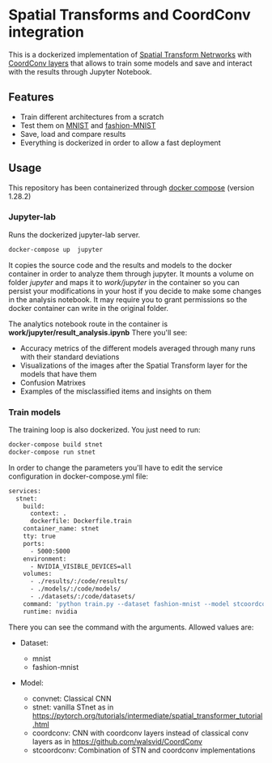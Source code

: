 # Spatial Transforms and CoordConv integration

This is a dockerized implementation of [Spatial Transform Netrworks](https://arxiv.org/abs/1506.02025) with [CoordConv layers](https://arxiv.org/abs/1807.03247) that allows to train some models and save and interact with the results through Jupyter Notebook.

## Features

- Train different architectures from a scratch
- Test them on [MNIST](http://yann.lecun.com/exdb/mnist/) and [fashion-MNIST](https://github.com/zalandoresearch/fashion-mnist)
- Save, load and compare results
- Everything is dockerized in order to allow a fast deployment


## Usage

This repository has been containerized through [docker compose](https://docs.docker.com/compose/) (version 1.28.2)

### Jupyter-lab
Runs the dockerized jupyter-lab server.

```sh
docker-compose up  jupyter
```

It copies the source code and the results and models to the docker container in order to analyze them through jupyter. It mounts a volume on folder *jupyter* and maps it to *work/jupyter* in the container so you can persist your modifications in your host if you decide to make some changes in the analysis notebook. It may require you to grant permissions so the docker container can write in the original folder.

The analytics notebook route in the container is **work/jupyter/result_analysis.ipynb**
There you'll see:
* Accuracy metrics of the different models averaged through many runs with their standard deviations
* Visualizations of the images after the Spatial Transform layer for the models that have them
* Confusion Matrixes
* Examples of the misclassified items and insights on them

### Train models
The training loop is also dockerized. You just need to run:

```sh
docker-compose build stnet
docker-compose run stnet
```

In order to change the parameters you'll have to edit the service configuration in docker-compose.yml file:

```sh
services:
  stnet:
    build:
      context: .
      dockerfile: Dockerfile.train
    container_name: stnet
    tty: true
    ports:
      - 5000:5000
    environment:
      - NVIDIA_VISIBLE_DEVICES=all
    volumes:
      - ./results/:/code/results/
      - ./models/:/code/models/
      - ./datasets/:/code/datasets/
    command: 'python train.py --dataset fashion-mnist --model stcoordconv --epochs 30'
    runtime: nvidia
```

There you can see the command with the arguments. Allowed values are:

* Dataset:
    * mnist
    * fashion-mnist

* Model:
    * convnet: Classical CNN 
    * stnet: vanilla STnet as in https://pytorch.org/tutorials/intermediate/spatial_transformer_tutorial.html
    * coordconv: CNN with coordconv layers instead of classical conv layers as in https://github.com/walsvid/CoordConv
    * stcoordconv: Combination of STN and coordconv implementations
